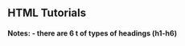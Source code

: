 <html>
<h2> HTML Tutorials </h2>

<h4>
Notes: 
- there are 6 t of types of headings (h1-h6)

<h4>

</html>
